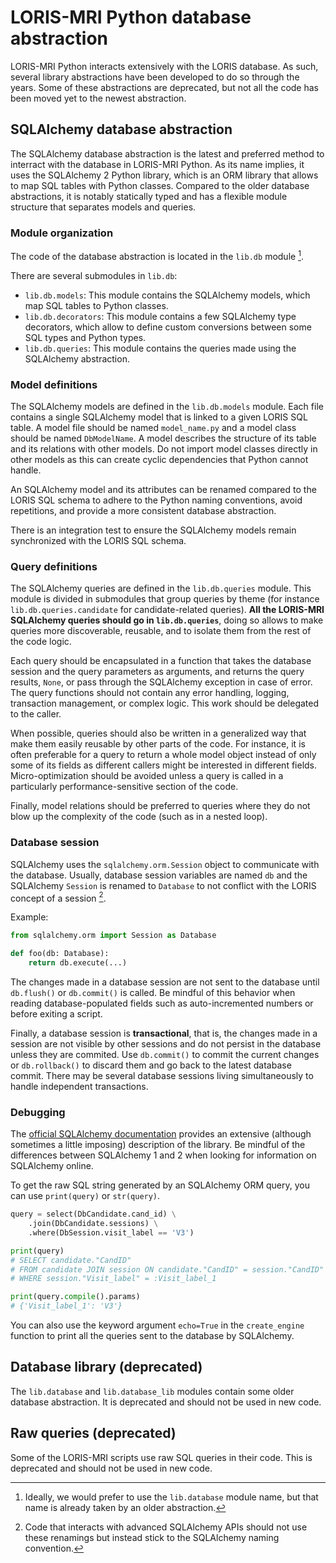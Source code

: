 # LORIS-MRI Python database abstraction

LORIS-MRI Python interacts extensively with the LORIS database. As such, several library abstractions have been developed to do so through the years. Some of these abstractions are deprecated, but not all the code has been moved yet to the newest abstraction.

## SQLAlchemy database abstraction

The SQLAlchemy database abstraction is the latest and preferred method to interract with the database in LORIS-MRI Python. As its name implies, it uses the SQLAlchemy 2 Python library, which is an ORM library that allows to map SQL tables with Python classes. Compared to the older database abstractions, it is notably statically typed and has a flexible module structure that separates models and queries.

### Module organization

The code of the database abstraction is located in the `lib.db` module [^1].

There are several submodules in `lib.db`:
- `lib.db.models`: This module contains the SQLAlchemy models, which map SQL tables to Python classes.
- `lib.db.decorators`: This module contains a few SQLAlchemy type decorators, which allow to define custom conversions between some SQL types and Python types.
- `lib.db.queries`: This module contains the queries made using the SQLAlchemy abstraction.

[^1]: Ideally, we would prefer to use the `lib.database` module name, but that name is already taken by an older abstraction.

### Model definitions

The SQLAlchemy models are defined in the `lib.db.models` module. Each file contains a single SQLAlchemy model that is linked to a given LORIS SQL table. A model file should be named `model_name.py` and a model class should be named `DbModelName`. A model describes the structure of its table and its relations with other models. Do not import model classes directly in other models as this can create cyclic dependencies that Python cannot handle.

An SQLAlchemy model and its attributes can be renamed compared to the LORIS SQL schema to adhere to the Python naming conventions, avoid repetitions, and provide a more consistent database abstraction.

There is an integration test to ensure the SQLAlchemy models remain synchronized with the LORIS SQL schema.

### Query definitions

The SQLAlchemy queries are defined in the `lib.db.queries` module. This module is divided in submodules that group queries by theme (for instance `lib.db.queries.candidate` for candidate-related queries). **All the LORIS-MRI SQLAlchemy queries should go in `lib.db.queries`**, doing so allows to make queries more discoverable, reusable, and to isolate them from the rest of the code logic.

Each query should be encapsulated in a function that takes the database session and the query parameters as arguments, and returns the query results, `None`, or pass through the SQLAlchemy exception in case of error. The query functions should not contain any error handling, logging, transaction management, or complex logic. This work should be delegated to the caller.

When possible, queries should also be written in a generalized way that make them easily reusable by other parts of the code. For instance, it is often preferable for a query to return a whole model object instead of only some of its fields as different callers might be interested in different fields. Micro-optimization should be avoided unless a query is called in a particularly performance-sensitive section of the code.

Finally, model relations should be preferred to queries where they do not blow up the complexity of the code (such as in a nested loop).

### Database session

SQLAlchemy uses the `sqlalchemy.orm.Session` object to communicate with the database. Usually, database session variables are named `db` and the SQLAlchemy `Session` is renamed to `Database` to not conflict with the LORIS concept of a session [^2].

Example:

```py
from sqlalchemy.orm import Session as Database

def foo(db: Database):
    return db.execute(...)
```

The changes made in a database session are not sent to the database until `db.flush()` or `db.commit()` is called. Be mindful of this behavior when reading database-populated fields such as auto-incremented numbers or before exiting a script.

Finally, a database session is **transactional**, that is, the changes made in a session are not visible by other sessions and do not persist in the database unless they are commited. Use `db.commit()` to commit the current changes or `db.rollback()` to discard them and go back to the latest database commit. There may be several database sessions living simultaneously to handle independent transactions.

[^2]: Code that interacts with advanced SQLAlchemy APIs should not use these renamings but instead stick to the SQLAlchemy naming convention.

### Debugging

The [official SQLAlchemy documentation](https://docs.sqlalchemy.org/en/20/) provides an extensive (although sometimes a little imposing) description of the library. Be mindful of the differences between SQLAlchemy 1 and 2 when looking for information on SQLAlchemy online.

To get the raw SQL string generated by an SQLAlchemy ORM query, you can use `print(query)` or `str(query)`.

```py
query = select(DbCandidate.cand_id) \
    .join(DbCandidate.sessions) \
    .where(DbSession.visit_label == 'V3')

print(query)
# SELECT candidate."CandID"
# FROM candidate JOIN session ON candidate."CandID" = session."CandID"
# WHERE session."Visit_label" = :Visit_label_1

print(query.compile().params)
# {'Visit_label_1': 'V3'}
```

You can also use the keyword argument `echo=True` in the `create_engine` function to print all the queries sent to the database by SQLAlchemy.

## Database library (deprecated)

The `lib.database` and `lib.database_lib` modules contain some older database abstraction. It is deprecated and should not be used in new code.

## Raw queries (deprecated)

Some of the LORIS-MRI scripts use raw SQL queries in their code. This is deprecated and should not be used in new code.
